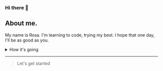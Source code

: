 ### Hi there 👋

## About me.

My name is Rosa. I'm learning to code, trying my best.
I hope that one day, I'll be as good as you.

<details>
  <summary>How it's going</summary>
  
  | Level   | Langages      |
  |--------:|---------------|
  |Beginner | Javascript    |
  |Beginner | HTML          |
  |Beginner | CSS           |
  |Beginner | PHP           |

</details>

---
> Let's get started


<!--
**RosaBld/RosaBld** is a ✨ _special_ ✨ repository because its `README.md` (this file) appears on your GitHub profile.

Here are some ideas to get you started:

- 🔭 I’m currently working on ...
- 🌱 I’m currently learning ...
- 👯 I’m looking to collaborate on ...
- 🤔 I’m looking for help with ...
- 💬 Ask me about ...
- 📫 How to reach me: ...
- 😄 Pronouns: ...
- ⚡ Fun fact: ...
-->
